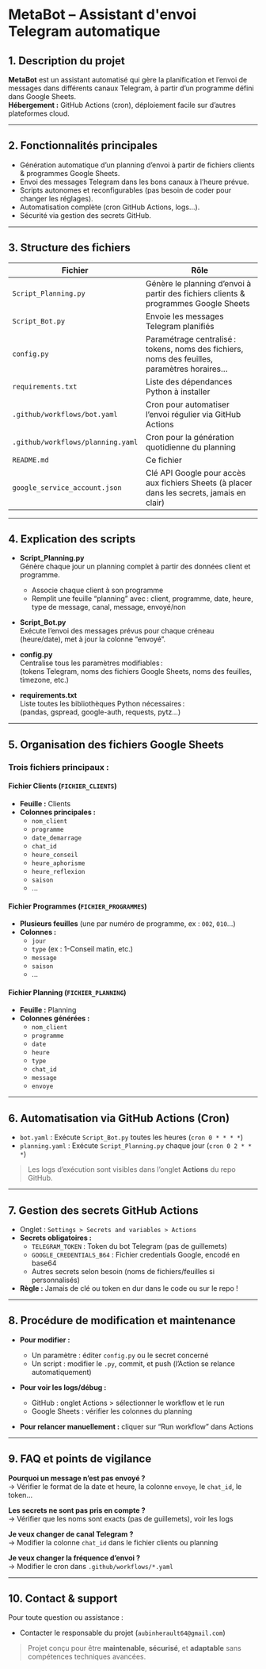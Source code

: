 # MetaBot – Assistant d'envoi Telegram automatique


## 1. Description du projet

**MetaBot** est un assistant automatisé qui gère la planification et l’envoi de messages dans différents canaux Telegram, à partir d’un programme défini dans Google Sheets.  
**Hébergement :** GitHub Actions (cron), déploiement facile sur d’autres plateformes cloud.

---

## 2. Fonctionnalités principales

- Génération automatique d’un planning d’envoi à partir de fichiers clients & programmes Google Sheets.
- Envoi des messages Telegram dans les bons canaux à l’heure prévue.
- Scripts autonomes et reconfigurables (pas besoin de coder pour changer les réglages).
- Automatisation complète (cron GitHub Actions, logs…).
- Sécurité via gestion des secrets GitHub.

---

## 3. Structure des fichiers

| Fichier                            | Rôle                                                                                        |
|-------------------------------------|---------------------------------------------------------------------------------------------|
| `Script_Planning.py`                | Génère le planning d’envoi à partir des fichiers clients & programmes Google Sheets          |
| `Script_Bot.py`                     | Envoie les messages Telegram planifiés                                                      |
| `config.py`                         | Paramétrage centralisé : tokens, noms des fichiers, noms des feuilles, paramètres horaires… |
| `requirements.txt`                  | Liste des dépendances Python à installer                                                    |
| `.github/workflows/bot.yaml`        | Cron pour automatiser l’envoi régulier via GitHub Actions                                   |
| `.github/workflows/planning.yaml`   | Cron pour la génération quotidienne du planning                                             |
| `README.md`                         | Ce fichier                                                                                  |
| `google_service_account.json`       | Clé API Google pour accès aux fichiers Sheets (à placer dans les secrets, jamais en clair)  |

---

## 4. Explication des scripts

- **Script_Planning.py**  
  Génère chaque jour un planning complet à partir des données client et programme.
  - Associe chaque client à son programme
  - Remplit une feuille “planning” avec : client, programme, date, heure, type de message, canal, message, envoyé/non

- **Script_Bot.py**  
  Exécute l’envoi des messages prévus pour chaque créneau (heure/date), met à jour la colonne “envoyé”.

- **config.py**  
  Centralise tous les paramètres modifiables :  
  (tokens Telegram, noms des fichiers Google Sheets, noms des feuilles, timezone, etc.)

- **requirements.txt**  
  Liste toutes les bibliothèques Python nécessaires :  
  (pandas, gspread, google-auth, requests, pytz…)

---

## 5. Organisation des fichiers Google Sheets

### Trois fichiers principaux :

#### Fichier Clients (`FICHIER_CLIENTS`)

- **Feuille :** Clients
- **Colonnes principales :**
  - `nom_client`
  - `programme`
  - `date_demarrage`
  - `chat_id`
  - `heure_conseil`
  - `heure_aphorisme`
  - `heure_reflexion`
  - `saison`
  - ...

#### Fichier Programmes (`FICHIER_PROGRAMMES`)

- **Plusieurs feuilles** (une par numéro de programme, ex : `002`, `010`…)
- **Colonnes :**
  - `jour`
  - `type` (ex : 1-Conseil matin, etc.)
  - `message`
  - `saison`
  - ...

#### Fichier Planning (`FICHIER_PLANNING`)

- **Feuille :** Planning
- **Colonnes générées :**
  - `nom_client`
  - `programme`
  - `date`
  - `heure`
  - `type`
  - `chat_id`
  - `message`
  - `envoye`

---

## 6. Automatisation via GitHub Actions (Cron)

- `bot.yaml` : Exécute `Script_Bot.py` toutes les heures (`cron 0 * * * *`)
- `planning.yaml` : Exécute `Script_Planning.py` chaque jour (`cron 0 2 * * *`)

> Les logs d’exécution sont visibles dans l’onglet **Actions** du repo GitHub.

---

## 7. Gestion des secrets GitHub Actions

- Onglet : `Settings > Secrets and variables > Actions`
- **Secrets obligatoires :**
    - `TELEGRAM_TOKEN` : Token du bot Telegram (pas de guillemets)
    - `GOOGLE_CREDENTIALS_B64` : Fichier credentials Google, encodé en base64
    - Autres secrets selon besoin (noms de fichiers/feuilles si personnalisés)
- **Règle :** Jamais de clé ou token en dur dans le code ou sur le repo !

---

## 8. Procédure de modification et maintenance

- **Pour modifier :**
    - Un paramètre : éditer `config.py` ou le secret concerné
    - Un script : modifier le `.py`, commit, et push (l’Action se relance automatiquement)

- **Pour voir les logs/débug :**
    - GitHub : onglet Actions > sélectionner le workflow et le run
    - Google Sheets : vérifier les colonnes du planning

- **Pour relancer manuellement :** cliquer sur “Run workflow” dans Actions

---

## 9. FAQ et points de vigilance

**Pourquoi un message n’est pas envoyé ?**  
→ Vérifier le format de la date et heure, la colonne `envoye`, le `chat_id`, le token…

**Les secrets ne sont pas pris en compte ?**  
→ Vérifier que les noms sont exacts (pas de guillemets), voir les logs

**Je veux changer de canal Telegram ?**  
→ Modifier la colonne `chat_id` dans le fichier clients ou planning

**Je veux changer la fréquence d’envoi ?**  
→ Modifier le cron dans `.github/workflows/*.yaml`

---

## 10. Contact & support

Pour toute question ou assistance :

- Contacter le responsable du projet (`aubinherault64@gmail.com`)

> Projet conçu pour être **maintenable**, **sécurisé**, et **adaptable** sans compétences techniques avancées.
